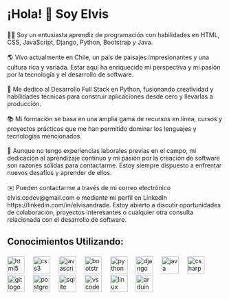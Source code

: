 <h1 align="left">¡Hola! 👋 Soy Elvis</h1>

###

<p align="left">👨‍💻 Soy un entusiasta aprendiz de programación con habilidades en HTML, CSS, JavaScript, Django, Python, Bootstrap y Java.<br><br>🌎 Vivo actualmente en Chile, un país de paisajes impresionantes y una cultura rica y variada. Estar aquí ha enriquecido mi perspectiva y mi pasión por la tecnología y el desarrollo de software.<br><br>💼 Me dedico al Desarrollo Full Stack en Python, fusionando creatividad y habilidades técnicas para construir aplicaciones desde cero y llevarlas a producción.<br><br>📚 Mi formación se basa en una amplia gama de recursos en línea, cursos y proyectos prácticos que me han permitido dominar los lenguajes y tecnologías mencionados.<br><br>🚀 Aunque no tengo experiencias laborales previas en el campo, mi dedicación al aprendizaje continuo y mi pasión por la creación de software son razones sólidas para contactarme. Estoy siempre dispuesto a enfrentar nuevos desafíos y aprender de ellos.<br><br>✉️ Pueden contactarme a través de mi correo electrónico elvis.codev@gmail.com o mediante mi perfil en LinkedIn https://linkedin.com/in/elvisandrade. Estoy abierto a discutir oportunidades de colaboración, proyectos interesantes o cualquier otra consulta relacionada con el desarrollo de software.</p>

###

<h2 align="left">Conocimientos Utilizando:</h2>

###

<div align="left">
  <img src="https://cdn.jsdelivr.net/gh/devicons/devicon/icons/html5/html5-original.svg" height="40" alt="html5 logo"  />
  <img width="12" />
  <img src="https://cdn.jsdelivr.net/gh/devicons/devicon/icons/css3/css3-original.svg" height="40" alt="css3 logo"  />
  <img width="12" />
  <img src="https://cdn.jsdelivr.net/gh/devicons/devicon/icons/javascript/javascript-original.svg" height="40" alt="javascript logo"  />
  <img width="12" />
  <img src="https://cdn.jsdelivr.net/gh/devicons/devicon/icons/bootstrap/bootstrap-original.svg" height="40" alt="bootstrap logo"  />
  <img width="12" />
  <img src="https://cdn.jsdelivr.net/gh/devicons/devicon/icons/python/python-original.svg" height="40" alt="python logo"  />
  <img width="12" />
  <img src="https://cdn.jsdelivr.net/gh/devicons/devicon/icons/django/django-plain.svg" height="40" alt="django logo"  />
  <img width="12" />
  <img src="https://cdn.jsdelivr.net/gh/devicons/devicon/icons/java/java-original.svg" height="40" alt="java logo"  />
  <img width="12" />
  <img src="https://cdn.jsdelivr.net/gh/devicons/devicon/icons/csharp/csharp-original.svg" height="40" alt="csharp logo"  />
  <img width="12" />
  <img src="https://cdn.jsdelivr.net/gh/devicons/devicon/icons/git/git-original.svg" height="40" alt="git logo"  />
  <img width="12" />
  <img src="https://cdn.jsdelivr.net/gh/devicons/devicon/icons/postgresql/postgresql-original.svg" height="40" alt="postgresql logo"  />
  <img width="12" />
  <img src="https://cdn.jsdelivr.net/gh/devicons/devicon/icons/sqlite/sqlite-original.svg" height="40" alt="sqlite logo"  />
  <img width="12" />
  <img src="https://cdn.jsdelivr.net/gh/devicons/devicon/icons/vscode/vscode-original.svg" height="40" alt="vscode logo"  />
  <img width="12" />
  <img src="https://cdn.jsdelivr.net/gh/devicons/devicon/icons/linux/linux-original.svg" height="40" alt="linux logo"  />
  <img width="12" />
  <img src="https://cdn.jsdelivr.net/gh/devicons/devicon/icons/arduino/arduino-original.svg" height="40" alt="arduino logo"  />
</div>

###
